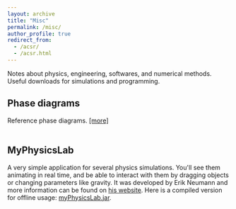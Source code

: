 ```yaml
---
layout: archive
title: "Misc"
permalink: /misc/
author_profile: true
redirect_from: 
  - /acsr/
  - /acsr.html
---
```


Notes about physics, engineering, softwares, and numerical methods. Useful downloads for simulations and programming.

<!-- ## Numerical methods

(Coming soon) -->


## Phase diagrams
Reference phase diagrams. [[more]](../_pages/phasediagrams.md)
<br>
<br>


## MyPhysicsLab

A very simple application for several physics simulations. You'll see them animating in real time, and be able to interact with them by dragging objects or changing parameters like gravity. It was developed by Erik Neumann and more information can be found on [his website](https://www.myphysicslab.com). Here is a compiled version for offline usage: <a href="{{ base_path }}/files/myPhysicsLab.jar" download="myPhysicsLab.jar" target="_blank">myPhysicsLab.jar</a>.

